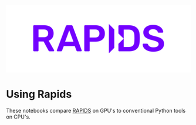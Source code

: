 ![](rapids.png)

# Using Rapids 

These notebooks compare [RAPIDS](https://rapids.ai) on GPU's to conventional Python tools on CPU's.
